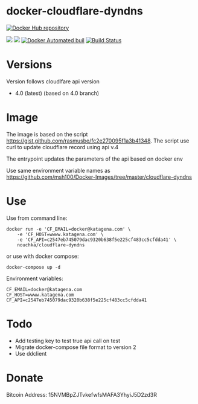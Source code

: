 # docker-cloudflare-dyndns

[![Docker Hub repository](http://dockeri.co/image/nouchka/cloudflare-dyndns)](https://registry.hub.docker.com/u/nouchka/cloudflare-dyndns/)

[![](https://images.microbadger.com/badges/image/nouchka/cloudflare-dyndns.svg)](https://microbadger.com/images/nouchka/cloudflare-dyndns "Get your own image badge on microbadger.com")
[![](https://images.microbadger.com/badges/version/nouchka/cloudflare-dyndns.svg)](https://microbadger.com/images/nouchka/cloudflare-dyndns "Get your own version badge on microbadger.com")
[![Docker Automated buil](https://img.shields.io/docker/automated/nouchka/cloudflare-dyndns.svg)](https://hub.docker.com/r/nouchka/cloudflare-dyndns/)
[![Build Status](https://travis-ci.org/nouchka/docker-cloudflare-dyndns.svg?branch=master)](https://travis-ci.org/nouchka/docker-cloudflare-dyndns)

# Versions

Version follows cloudlfare api version

* 4.0 (latest) (based on 4.0 branch)

# Image
The image is based on the script https://gist.github.com/rasmusbe/fc2e270095f1a3b41348. The script use curl to update cloudflare record using api v.4

The entrypoint updates the parameters of the api based on docker env

Use same environment variable names as https://github.com/msh100/Docker-Images/tree/master/cloudflare-dyndns

# Use

Use from command line:

	docker run -e 'CF_EMAIL=docker@katagena.com' \
		-e 'CF_HOST=wwww.katagena.com' \
		-e 'CF_API=c2547eb745079dac9320b638f5e225cf483cc5cfdda41' \
		nouchka/cloudflare-dyndns
or use with docker compose:

	docker-compose up -d
Environment variables:

	CF_EMAIL=docker@katagena.com
	CF_HOST=wwww.katagena.com
	CF_API=c2547eb745079dac9320b638f5e225cf483cc5cfdda41

# Todo

* Add testing key to test true api call on test
* Migrate docker-compose file format to version 2
* Use ddclient

# Donate

Bitcoin Address: 15NVMBpZJTvkefwfsMAFA3YhyiJ5D2zd3R
